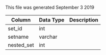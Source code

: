 This file was generated September 3 2019

| Column     | Data Type | Description |
| ---------- | --------- | ----------- |
| set_id     | int       |             |
| setname    | varchar   |             |
| nested_set | int       |             |